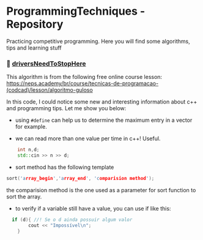 # ProgrammingTechniques - Repository

Practicing competitive programming. Here you will find some algorithms, tips and learning stuff

### 🚥 [driversNeedToStopHere](https://github.com/julianasantiago100/ProgrammingTechniques/blob/main/driversNeedToStopHere.cpp)

This algorithm is from the following free online course lesson: <https://neps.academy/br/course/tecnicas-de-programacao-(codcad)/lesson/algoritmo-guloso>

In this code, I could notice some new and interesting information about c++ and programming tips. Let me show you below:

- using ``#define`` can help us to determine the maximum entry in a vector for example.

- we can read more than one value per time in c++! Useful.
```cpp
    int n,d;
    std::cin >> n >> d;
```

- sort method has the following template
```cpp
sort('array_begin','array_end', 'comparision method'); 
```
the comparision method is the one used as a parameter for sort function to sort the array.

- to verify if a variable still have a value, you can use if like this:
```cpp
  if (d){ //! Se o d ainda possuir algum valor
        cout << "Impossível\n";
    }
```
